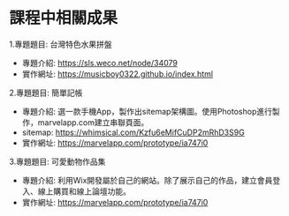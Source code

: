 # 課程中相關成果
     
1.專題題目: 台灣特色水果拼盤     
 - 專題介紹: https://sls.weco.net/node/34079      
 - 實作網址: https://musicboy0322.github.io/index.html     
      
      
2.專題題目: 簡單記帳     
 - 專題介紹: 選一款手機App，製作出sitemap架構圖。使用Photoshop進行製作，marvelapp.com建立串聯頁面。    
 - sitemap: https://whimsical.com/Kzfu6eMifCuDP2mRhD3S9G     
 - 實作網址: https://marvelapp.com/prototype/ia747i0

3.專題題目: 可愛動物作品集       
 - 專題介紹: 利用Wix開發屬於自己的網站。除了展示自己的作品，建立會員登入、線上購買和線上論壇功能。             
 - 實作網址: https://marvelapp.com/prototype/ia747i0        
